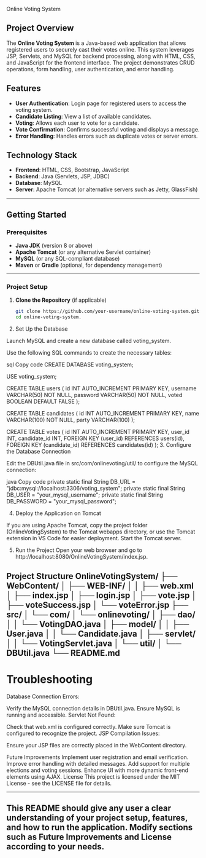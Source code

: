 Online Voting System

## Project Overview

The **Online Voting System** is a Java-based web application that allows registered users to securely cast their votes online. This system leverages JSP, Servlets, and MySQL for backend processing, along with HTML, CSS, and JavaScript for the frontend interface. The project demonstrates CRUD operations, form handling, user authentication, and error handling.

## Features

- **User Authentication**: Login page for registered users to access the voting system.
- **Candidate Listing**: View a list of available candidates.
- **Voting**: Allows each user to vote for a candidate.
- **Vote Confirmation**: Confirms successful voting and displays a message.
- **Error Handling**: Handles errors such as duplicate votes or server errors.
  
## Technology Stack

- **Frontend**: HTML, CSS, Bootstrap, JavaScript
- **Backend**: Java (Servlets, JSP, JDBC)
- **Database**: MySQL
- **Server**: Apache Tomcat (or alternative servers such as Jetty, GlassFish)

---

## Getting Started

### Prerequisites

- **Java JDK** (version 8 or above)
- **Apache Tomcat** (or any alternative Servlet container)
- **MySQL** (or any SQL-compliant database)
- **Maven** or **Gradle** (optional, for dependency management)
---------------------------------------------------------------------------------------------------
### Project Setup

1. **Clone the Repository** (if applicable)
   ```bash
   git clone https://github.com/your-username/online-voting-system.git
   cd online-voting-system.
2. Set Up the Database

Launch MySQL and create a new database called voting_system.

Use the following SQL commands to create the necessary tables:

sql
Copy code
CREATE DATABASE voting_system;

USE voting_system;

CREATE TABLE users (
    id INT AUTO_INCREMENT PRIMARY KEY,
    username VARCHAR(50) NOT NULL,
    password VARCHAR(50) NOT NULL,
    voted BOOLEAN DEFAULT FALSE
);

CREATE TABLE candidates (
    id INT AUTO_INCREMENT PRIMARY KEY,
    name VARCHAR(100) NOT NULL,
    party VARCHAR(100)
);

CREATE TABLE votes (
    id INT AUTO_INCREMENT PRIMARY KEY,
    user_id INT,
    candidate_id INT,
    FOREIGN KEY (user_id) REFERENCES users(id),
    FOREIGN KEY (candidate_id) REFERENCES candidates(id)
);
3. Configure the Database Connection

Edit the DBUtil.java file in src/com/onlinevoting/util/ to configure the MySQL connection:

java
Copy code
private static final String DB_URL = "jdbc:mysql://localhost:3306/voting_system";
private static final String DB_USER = "your_mysql_username";
private static final String DB_PASSWORD = "your_mysql_password";

4. Deploy the Application on Tomcat

If you are using Apache Tomcat, copy the project folder (OnlineVotingSystem) to the Tomcat webapps directory, or use the Tomcat extension in VS Code for easier deployment.
Start the Tomcat server.

5. Run the Project
   Open your web browser and go to http://localhost:8080/OnlineVotingSystem/index.jsp.

Project Structure
OnlineVotingSystem/
├── WebContent/
│   ├── WEB-INF/
│   │   ├── web.xml
│   ├── index.jsp
│   ├── login.jsp
│   ├── vote.jsp
│   ├── voteSuccess.jsp
│   └── voteError.jsp
├── src/
│   └── com/
│       └── onlinevoting/
│           ├── dao/
│           │   └── VotingDAO.java
│           ├── model/
│           │   ├── User.java
│           │   └── Candidate.java
│           ├── servlet/
│           │   └── VotingServlet.java
│           └── util/
│               └── DBUtil.java
└── README.md
---------------------------------------------------------------------------------------------
# Troubleshooting

Database Connection Errors:

Verify the MySQL connection details in DBUtil.java.
Ensure MySQL is running and accessible.
Servlet Not Found:

Check that web.xml is configured correctly.
Make sure Tomcat is configured to recognize the project.
JSP Compilation Issues:

Ensure your JSP files are correctly placed in the WebContent directory.


Future Improvements
Implement user registration and email verification.
Improve error handling with detailed messages.
Add support for multiple elections and voting sessions.
Enhance UI with more dynamic front-end elements using AJAX.
License
This project is licensed under the MIT License - see the LICENSE file for details.



---

This README should give any user a clear understanding of your project setup, features, and how to run the application. Modify sections such as **Future Improvements** and **License** according to your needs.
-----------------------------------------------------------------------------------------------------------------------------------------
